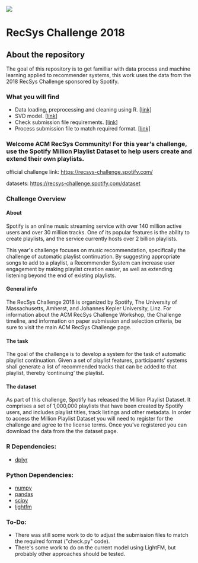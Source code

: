 ![](https://image.slidesharecdn.com/meetuprecsys2018-180202012155/95/meetup-recsys-challenge-2018-1-638.jpg?cb=1517534572)

# RecSys Challenge 2018

## About the repository
The goal of this repository is to get familliar with data process and machine learning applied to  recommender systems, this work uses the data from the 2018 RecSys Challenge sponsored by Spotify.

### What you will find
* Data loading, preprocessing and cleaning using R. [[link]](https://github.com/dimitreOliveira/RecsysChallenge_Spotify/tree/master/R)
* SVD model. [[link]](https://github.com/dimitreOliveira/RecsysChallenge_Spotify/blob/master/svd_lightfm.py)
* Check submission file requirements. [[link]](https://github.com/dimitreOliveira/RecsysChallenge_Spotify/blob/master/verify_submission.py)
* Process submission file to match required format. [[link]](https://github.com/dimitreOliveira/RecsysChallenge_Spotify/blob/master/R/translate_submission_track_uri.R)

### Welcome ACM RecSys Community! For this year's challenge, use the Spotify Million Playlist Dataset to help users create and extend their own playlists.

official challenge link: https://recsys-challenge.spotify.com/

datasets: https://recsys-challenge.spotify.com/dataset


### Challenge Overview

#### About
Spotify is an online music streaming service with over 140 million active users and over 30 million tracks. One of its popular features is the ability to create playlists, and the service currently hosts over 2 billion playlists.

This year's challenge focuses on music recommendation, specifically the challenge of automatic playlist continuation. By suggesting appropriate songs to add to a playlist, a Recommender System can increase user engagement by making playlist creation easier, as well as extending listening beyond the end of existing playlists.

#### General info
The RecSys Challenge 2018 is organized by Spotify, The University of Massachusetts, Amherst, and Johannes Kepler University, Linz. For information about the ACM RecSys Challenge Workshop, the Challenge timeline, and information on paper submission and selection criteria, be sure to visit the main ACM RecSys Challenge page.

#### The task
The goal of the challenge is to develop a system for the task of automatic playlist continuation. Given a set of playlist features, participants’ systems shall generate a list of recommended tracks that can be added to that playlist, thereby ‘continuing’ the playlist.

#### The dataset
As part of this challenge, Spotify has released the Million Playlist Dataset. It comprises a set of 1,000,000 playlists that have been created by Spotify users, and includes playlist titles, track listings and other metadata. In order to access the Million Playlist Dataset you will need to register for the challenge and agree to the license terms. Once you've registered you can download the data from the the dataset page.

### R Dependencies:
* [dplyr](https://dplyr.tidyverse.org/)

### Python Dependencies:
* [numpy](http://www.numpy.org/)
* [pandas](http://pandas.pydata.org/)
* [scipy](https://www.scipy.org/)
* [lightfm](https://lyst.github.io/lightfm/docs/home.html)

### To-Do:
* There was still some work to do to adjust the submission files to match the required format ("check.py" code).
* There's some work to do on the current model using LightFM, but probably other approaches should be tested.
